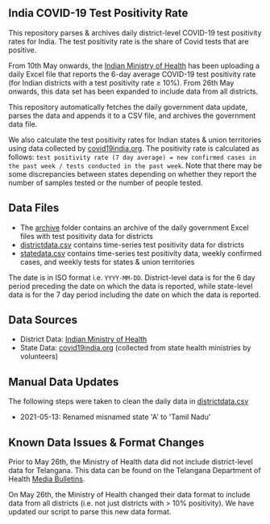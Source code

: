 ## India COVID-19 Test Positivity Rate

This repository parses & archives daily district-level COVID-19 test positivity rates for India. The test positivity rate is the share of Covid tests that are positive.

From 10th May onwards, the [Indian Ministry of Health](https://www.mohfw.gov.in/) has been uploading a daily Excel file that reports the 6-day average COVID-19 test positivity rate (for Indian districts with a test positivity rate ≥ 10%). From 26th May onwards, this data set has been expanded to include data from all districts.

This repository automatically fetches the daily government data update, parses the data and appends it to a CSV file, and archives the government data file.

We also calculate the test positivity rates for Indian states & union territories using data collected by [covid19india.org](https://github.com/covid19india/api). The positivity rate is calculated as follows: `test positivity rate (7 day average) = new confirmed cases in the past week / tests conducted in the past week`. Note that there may be some discrepancies between states depending on whether they report the number of samples tested or the number of people tested.

## Data Files

- The [archive](https://github.com/aatishb/indiatestpositivitydata/tree/main/archive) folder contains an archive of the daily government Excel files with test positivity data for districts
- [districtdata.csv](https://github.com/aatishb/indiatestpositivitydata/blob/main/districtdata.csv) contains time-series test positivity data for districts
- [statedata.csv](https://github.com/aatishb/indiatestpositivitydata/blob/main/statedata.csv) contains time-series test positivity data, weekly confirmed cases, and weekly tests for states & union territories

The date is in ISO format i.e. `YYYY-MM-DD`. District-level data is for the 6 day period preceding the date on which the data is reported, while state-level data is for the 7 day period including the date on which the data is reported.

## Data Sources
- District Data: [Indian Ministry of Health](https://www.mohfw.gov.in/)
- State Data: [covid19india.org](https://github.com/covid19india/api) (collected from state health ministries by volunteers)
 
## Manual Data Updates

The following steps were taken to clean the daily data in [districtdata.csv](https://github.com/aatishb/indiatestpositivitydata/blob/main/districtdata.csv)

- 2021-05-13: Renamed misnamed state 'A' to 'Tamil Nadu'

## Known Data Issues & Format Changes

Prior to May 26th, the Ministry of Health data did not include district-level data for Telangana. This data can be found on the Telangana Department of Health [Media Bulletins](https://covid19.telangana.gov.in/announcements/media-bulletins/).

On May 26th, the Ministry of Health  changed their data format to include data from all districts (i.e. not just districts with > 10% positivity). We have updated our script to parse this new data format.
